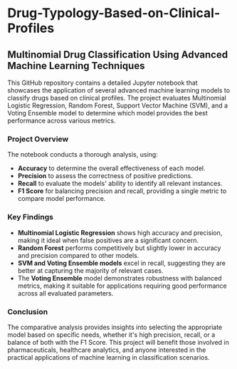 # Drug-Typology-Based-on-Clinical-Profiles

## Multinomial Drug Classification Using Advanced Machine Learning Techniques

This GitHub repository contains a detailed Jupyter notebook that showcases the application of several advanced machine learning models to classify drugs based on clinical profiles. The project evaluates Multinomial Logistic Regression, Random Forest, Support Vector Machine (SVM), and a Voting Ensemble model to determine which model provides the best performance across various metrics.

### Project Overview

The notebook conducts a thorough analysis, using:
- **Accuracy** to determine the overall effectiveness of each model.
- **Precision** to assess the correctness of positive predictions.
- **Recall** to evaluate the models' ability to identify all relevant instances.
- **F1 Score** for balancing precision and recall, providing a single metric to compare model performance.

### Key Findings
- **Multinomial Logistic Regression** shows high accuracy and precision, making it ideal when false positives are a significant concern.
- **Random Forest** performs competitively but slightly lower in accuracy and precision compared to other models.
- **SVM and Voting Ensemble models** excel in recall, suggesting they are better at capturing the majority of relevant cases.
- The **Voting Ensemble** model demonstrates robustness with balanced metrics, making it suitable for applications requiring good performance across all evaluated parameters.

### Conclusion
The comparative analysis provides insights into selecting the appropriate model based on specific needs, whether it's high precision, recall, or a balance of both with the F1 Score. This project will benefit those involved in pharmaceuticals, healthcare analytics, and anyone interested in the practical applications of machine learning in classification scenarios.


